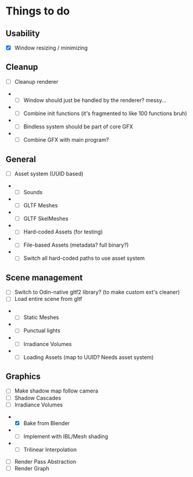 # Things to do

## Usability
- [x] Window resizing / minimizing

## Cleanup
- [ ] Cleanup renderer
- - [ ] Window should just be handled by the renderer? messy...
- - [ ] Combine init functions (it's fragmented to like 100 functions bruh)
- - [ ] Bindless system should be part of core GFX
- - [ ] Combine GFX with main program?

## General
- [ ] Asset system (UUID based)
- - [ ] Sounds
- - [ ] GLTF Meshes
- - [ ] GLTF SkelMeshes
- - [ ] Hard-coded Assets (for testing)
- - [ ] File-based Assets (metadata? full binary?)
- - [ ] Switch all hard-coded paths to use asset system

## Scene management
- [ ] Switch to Odin-native gltf2 library? (to make custom ext's cleaner)
- [ ] Load entire scene from gltf
- - [ ] Static Meshes
- - [ ] Punctual lights
- - [ ] Irradiance Volumes
- - [ ] Loading Assets (map to UUID? Needs asset system)

## Graphics
- [ ] Make shadow map follow camera
- [ ] Shadow Cascades
- [ ] Irradiance Volumes
- - [x] Bake from Blender
- - [ ] Implement with IBL/Mesh shading
- - [ ] Trilinear Interpolation
- [ ] Render Pass Abstraction
- [ ] Render Graph
